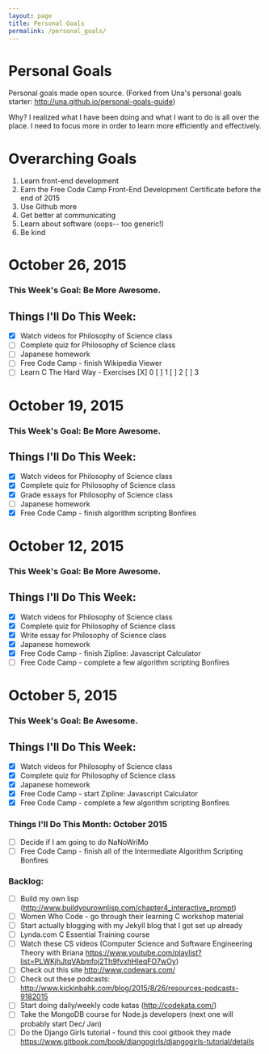 ```yaml
---
layout: page
title: Personal Goals
permalink: /personal_goals/
---
```


Personal Goals
==============

Personal goals made open source. (Forked from Una's personal goals starter: http://una.github.io/personal-goals-guide)

Why? I realized what I have been doing and what I want to do is all over the place. I need to focus more in order to learn more efficiently and effectively.

# Overarching Goals
1. Learn front-end development
2. Earn the Free Code Camp Front-End Development Certificate before the end of 2015
3. Use Github more
4. Get better at communicating
5. Learn about software (oops-- too generic!)
6. Be kind

# October 26, 2015

### This Week's Goal: Be More Awesome.

## Things I'll Do This Week:
- [X] Watch videos for Philosophy of Science class
- [ ] Complete quiz for Philosophy of Science class
- [ ] Japanese homework
- [ ] Free Code Camp - finish Wikipedia Viewer
- [ ] Learn C The Hard Way - Exercises [X] 0 [ ] 1 [ ] 2 [ ] 3

# October 19, 2015

### This Week's Goal: Be More Awesome.

## Things I'll Do This Week:
- [X] Watch videos for Philosophy of Science class
- [X] Complete quiz for Philosophy of Science class
- [X] Grade essays for Philosophy of Science class
- [ ] Japanese homework
- [X] Free Code Camp - finish algorithm scripting Bonfires

# October 12, 2015

### This Week's Goal: Be More Awesome.

## Things I'll Do This Week:
- [X] Watch videos for Philosophy of Science class
- [X] Complete quiz for Philosophy of Science class
- [X] Write essay for Philosophy of Science class
- [X] Japanese homework
- [X] Free Code Camp - finish Zipline: Javascript Calculator
- [ ] Free Code Camp - complete a few algorithm scripting Bonfires

# October 5, 2015

### This Week's Goal: Be Awesome.

## Things I'll Do This Week:
- [X] Watch videos for Philosophy of Science class
- [X] Complete quiz for Philosophy of Science class
- [X] Japanese homework
- [X] Free Code Camp - start Zipline: Javascript Calculator
- [X] Free Code Camp - complete a few algorithm scripting Bonfires

### Things I'll Do This Month: October 2015
- [ ] Decide if I am going to do NaNoWriMo
- [ ] Free Code Camp - finish all of the Intermediate Algorithm Scripting Bonfires

### Backlog:
- [ ] Build my own lisp (http://www.buildyourownlisp.com/chapter4_interactive_prompt)
- [ ] Women Who Code - go through their learning C workshop material
- [ ] Start actually blogging with my Jekyll blog that I got set up already
- [ ] Lynda.com C Essential Training course
- [ ] Watch these CS videos (Computer Science and Software Engineering Theory with Briana https://www.youtube.com/playlist?list=PLWKjhJtqVAbmfoj2Th9fvxhHIeqFO7wOy)
- [ ] Check out this site http://www.codewars.com/
- [ ] Check out these podcasts: http://www.kickinbahk.com/blog/2015/8/26/resources-podcasts-9182015
- [ ] Start doing daily/weekly code katas (http://codekata.com/)
- [ ] Take the MongoDB course for Node.js developers (next one will probably start Dec/ Jan)
- [ ] Do the Django Girls tutorial - found this cool gitbook they made https://www.gitbook.com/book/djangogirls/djangogirls-tutorial/details
